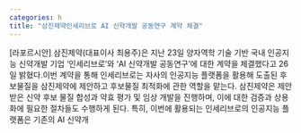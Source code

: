 ```yaml
---
categories: h
title: "삼진제약인세리브로 AI 신약개발 공동연구 계약 체결"
---
```

[라포르시안] 삼진제약(대표이사 최용주)은 지난 23일 양자역학 기술 기반 국내 인공지능 신약개발 기업 ‘인세리브로’와 ‘AI 신약개발 공동연구’에 대한 계약을 체결했다고 26일 밝혔다.이번 계약을 통해 인세리브로는 자사의 인공지능 플랫폼을 활용해 도출된 후보물질을 삼진제약에 제안하고 후보물질 최적화에 관한 역할을 맡는다. 삼진제약은 제안받은 신약 후보 물질 합성과 약효 평가 및 임상 개발을 진행하며, 이에 대한 검증과 상용화에 필요한 절차들도 수행하게 된다. 특히, 이번에 활용되는 인세리브로의 인공지능 플랫폼은 기존의 AI 신약개